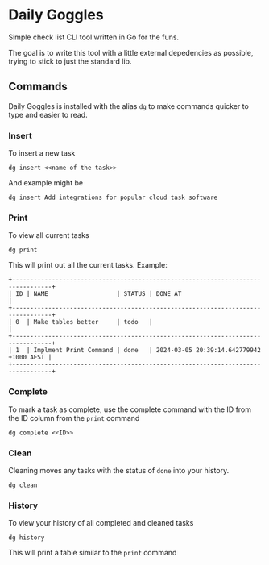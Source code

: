# Daily Goggles
Simple check list CLI tool written in Go for the funs.

The goal is to write this tool with a little external depedencies as possible, trying to stick to just the standard lib.

## Commands

Daily Goggles is installed with the alias `dg` to make commands quicker to type and easier to read.

### Insert
To insert a new task
```
dg insert <<name of the task>>
```

And example might be
```
dg insert Add integrations for popular cloud task software
```

### Print
To view all current tasks
```
dg print
```

This will print out all the current tasks.
Example:
```
+---------------------------------------------------------------------------------+
| ID | NAME                   | STATUS | DONE AT                                  |
+---------------------------------------------------------------------------------+
| 0  | Make tables better     | todo   |                                          |
+---------------------------------------------------------------------------------+
| 1  | Implment Print Command | done   | 2024-03-05 20:39:14.642779942 +1000 AEST |
+---------------------------------------------------------------------------------+
```

### Complete
To mark a task as complete, use the complete command with the ID from the ID column from the `print` command

```
dg complete <<ID>>
```

### Clean
Cleaning moves any tasks with the status of `done` into your history.

```
dg clean
```

### History
To view your history of all completed and cleaned tasks

```
dg history
```

This will print a table similar to the `print` command

